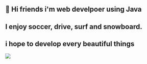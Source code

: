 ## 👋 Hi friends i'm web develpoer using Java

## I enjoy soccer, drive, surf and snowboard.
## i hope to develop every beautiful things

<a href="https://velog.io/@jeongjunyeong/posts" target="_blank"><img src="https://img.shields.io/badge/20C997-3DDC84?style=for-the-badge&logo=20C997&logoColor=white"/></a>


<!--
**jeongjunyeong/jeongjunyeong** is a ✨ _special_ ✨ repository because its `README.md` (this file) appears on your GitHub profile.

Here are some ideas to get you started:

- 🔭 I’m currently working on ...
- 🌱 I’m currently learning ...
- 👯 I’m looking to collaborate on ...
- 🤔 I’m looking for help with ...
- 💬 Ask me about ...
- 📫 How to reach me: ...
- 😄 Pronouns: ...
- ⚡ Fun fact: ...
-->
